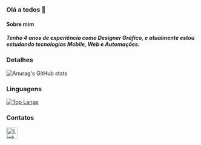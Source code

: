 ### Olá a todos 👋

#### Sobre mim

##### Tenho 4 anos de experiência como Designer Gráfico, e atualmente estou estudando tecnologias Mobile, Web e Automações.

### Detalhes

![Anurag's GitHub stats](https://github-readme-stats.vercel.app/api?username=jonaseedson&show_icons=true&theme=tokyonight)

### Linguagens

[![Top Langs](https://github-readme-stats.vercel.app/api/top-langs/?username=jonaseedson)](https://github.com/anuraghazra/github-readme-stats)

### Contatos

[<img src='https://img.shields.io/badge/LinkedIn-0077B5?style=for-the-badge&logo=linkedin&logoColor=white' alt='Linkedin' height='30'>](https://www.linkedin.com/in/jonasedson/)

<!--
**jonaseedson/jonaseedson** is a ✨ _special_ ✨ repository because its `README.md` (this file) appears on your GitHub profile.

Here are some ideas to get you started:

- 🔭 I’m currently working on ...
- 🌱 I’m currently learning ...
- 👯 I’m looking to collaborate on ...
- 🤔 I’m looking for help with ...
- 💬 Ask me about ...
- 📫 How to reach me: ...
- 😄 Pronouns: ...
- ⚡ Fun fact: ...
-->
